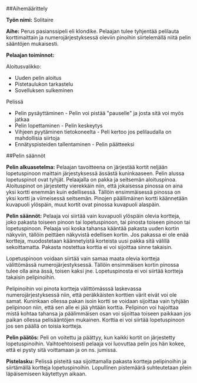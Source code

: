 ##Aihemäärittely

**Työn nimi:** Solitaire

**Aihe:** Perus pasianssipeli eli klondike. Pelaajan tulee tyhjentää pelilauta korttimaittain ja numerojärjestyksessä oleviin pinoihin siirtelemällä niitä pelin sääntöjen mukaisesti.

**Pelaajan toiminnot:**

Aloitusvalikko:
* Uuden pelin aloitus
* Pistetaulukon tarkastelu
* Sovelluksen sulkeminen

Pelissä
* Pelin pysäyttäminen - Pelin voi pistää "pauselle" ja josta sitä voi myös jatkaa
* Pelin lopettaminen - Pelin keskeytys
* Vihjeen pyytäminen tietokoneelta - Peli kertoo jos pelilaudalla on mahdollisia siirtoja
* Ennätyspisteiden tallentaminen - Pelin päätteeksi


##Pelin säännöt

**Pelin alkuasetelma:** Pelaajan tavoitteena on järjestää kortit neljään lopetuspinoon maittain järjestyksessä ässästä kuninkaaseen. Pelin alussa lopetuspinot ovat tyhjät. Pelaajalla on pakka
ja seitsemän aloituspinoa. Aloituspinot on järjestetty vierekkäin niin, että jokaisessa pinossa on aina yksi kortti enemmän kuin edellisessä. Tällöin ensimmäisessä pinossa on yksi kortti ja viimeisessä seitsemän.
Pinojen päällimäinen kortti käännetään kuvapuoli ylöspäin, muut kortit ovat pinossa kuvapuoli alaspäin.

**Pelin säännöt:** 
Pelaaja voi siirtää vain kuvapuoli ylöspäin olevia kortteja, joko pakasta toiseen pinoon tai lopetuspinoon, tai pinosta toiseen pinoon tai lopetuspinoon.
Pelaaja voi koska tahansa kääntää pakasta uuden kortin näkyviin, tällöin peittäen näkyvistä edellisen kortin. Jos pakassa ei ole enää kortteja, muodostetaan käännetyistä korteista uusi
pakka sitä välillä sekoittamatta. Pakasta nostettua korttia ei voi sijoittaa sinne takaisin.

Lopetuspinoon voidaan siirtää vain samaa maata olevia kortteja välittömässä numerojärjestyksessä. Tällöin ensimmäisen kortin pinossa tulee olla aina ässä, toisen kaksi jne. Lopetuspinosta
ei voi siirtää kortteja takaisin pelipinoihin.

Pelipinoihin voi pinota kortteja välittömässsä laskevassa numerojärjestyksessä niin, että peräkkäisten korttien värit eivät voi ole samat. Kuninkaan ollessa pakan isoin kortti
se voidaan sijoittaa vain tyhjään pelipinoon niin, että sen alle ei jää yhtään korttia. Pelipinon voi hajoittaa mistä kohtaa tahansa ja päälimmäisen osan voi sijoittaa toiseen 
paikkaan jos paikan ollessa pelisääntöjen mukainen. Korttia ei voi siirtää lopetuspinoon jos sen päällä on toisia kortteja.

**Pelin päätös:** Peli on voitettu ja päättyy, kun kaikki kortit on järjestetty lopetuspinoihin. Vaihtoehtoisesti pelaaja voi luovuttaa pelin jos hän kokee, että ei pysty sitä
voittamaan ja on ns. jumissa.

**Pistelasku:** Pelissä pisteitä saa sijoittamalla pakasta kortteja pelipinoihin ja siirtämällä kortteja lopetuspinoihin. Lopullinen pistemäärä suhteutetaan plein läpäisemiseen
käytettyyn aikaan.

